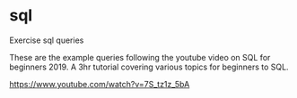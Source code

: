 # sql
Exercise sql queries


These are the example queries following the youtube video on SQL for beginners 2019. A 3hr tutorial covering various topics for beginners to SQL.



https://www.youtube.com/watch?v=7S_tz1z_5bA
